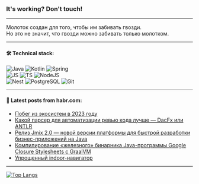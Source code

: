 ### It's working? Don't touch!

---
Молоток создан для того, чтобы им забивать гвозди. <br>
Но это не значит, что гвозди можно забивать только молотком.

---

#### 🛠️ Technical stack:

![Java](https://img.shields.io/badge/Java-informational?logo=Oracle&style=flat&logoColor=white&color=FF4500)
![Kotlin](https://img.shields.io/badge/Kotlin-informational?logo=Kotlin&style=flat&logoColor=white&color=774D97)
![Spring](https://img.shields.io/badge/SpringBoot-informational?logo=SpringBoot&style=flat&logoColor=white&color=6DB33F) <br>
![JS](https://img.shields.io/badge/JS-informational?logo=javaScript&style=flat&logoColor=black&color=F7Df1E)
![TS](https://img.shields.io/badge/TypeScript-informational?logo=typeScript&style=flat&logoColor=black&color=0667A8)
![NodeJS](https://img.shields.io/badge/NodeJS-informational?logo=node.js&style=flat&logoColor=white&color=70A760) <br>
![Nest](https://img.shields.io/badge/NestJS-informational?logo=NestJS&style=flat&logoColor=white&color=E0234E)
![PostgreSQL](https://img.shields.io/badge/PostgreSQL-informational?logo=PostgreSQL&style=flat&logoColor=white&color=DAA520)
![Git](https://img.shields.io/badge/Git-informational?logo=git&style=flat&logoColor=white&color=778899)

___

#### 💬 Latest posts from habr.com:

<!-- BLOG-POST-LIST:START -->
- [Побег из экосистем в 2023 году](https://habr.com/ru/articles/758334/?utm_source=habrahabr&utm_medium=rss&utm_campaign=758334)
- [Какой парсер для автоматизации ревью кода лучше — DacFx или ANTLR](https://habr.com/ru/companies/yoomoney/articles/758182/?utm_source=habrahabr&utm_medium=rss&utm_campaign=758182)
- [Релиз Jmix 2.0 — новой версии платформы для быстрой разработки бизнес-приложений на Java](https://habr.com/ru/companies/haulmont/articles/757932/?utm_source=habrahabr&utm_medium=rss&utm_campaign=757932)
- [Компилирование «железного» бинарника Java-программы Google Closure Stylesheets с GraalVM](https://habr.com/ru/articles/758300/?utm_source=habrahabr&utm_medium=rss&utm_campaign=758300)
- [Упрощенный indoor-навигатор](https://habr.com/ru/articles/758296/?utm_source=habrahabr&utm_medium=rss&utm_campaign=758296)
<!-- BLOG-POST-LIST:END -->

---
[![Top Langs](https://github-readme-stats-git-master-advtsetting-gmailcom.vercel.app/api/top-langs/?username=zloylis&langs_count=10&hide_title=false&title_color=e6edf3&size_weight=0.5&count_weight=0.5&layout=compact&hide_border=true&theme=dracula)](https://github.com/zloylis)

<!-- ![GitHub stats](https://github-readme-stats-git-master-advtsetting-gmailcom.vercel.app/api?username=zloylis&show_icons=true&hide_border=true&theme=dracula&hide_title=true&include_all_commits=true&count_private=true&hide=contribs&hide_rank=true) -->
